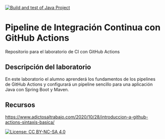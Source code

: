 [![Build and test of Java Project](https://github.com/ETSISI-EMS/ems2023_lab_1_3_ci_github_actions-AlejandroGarciaVill/actions/workflows/main.yml/badge.svg)](https://github.com/ETSISI-EMS/ems2023_lab_1_3_ci_github_actions-AlejandroGarciaVill/actions/workflows/main.yml)

# Pipeline de Integración Continua con GitHub Actions

Repositorio para el laboratorio de CI con GitHub Actions

## Descripción del laboratorio

En este laboratorio el alumno aprenderá los fundamentos de los pipelines de GitHub Actions y configurará un pipeline
sencillo para una aplicación Java con Spring Boot y Maven. 

## Recursos
https://www.adictosaltrabajo.com/2020/10/28/introduccion-a-github-actions-sintaxis-basica/

[![License: CC BY-NC-SA 4.0](https://img.shields.io/badge/License-CC_BY--NC--SA_4.0-lightgrey.svg)](https://creativecommons.org/licenses/by-nc-sa/4.0/)

